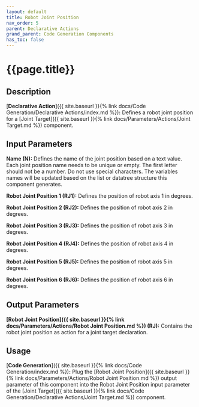 ```yaml
---
layout: default
title: Robot Joint Position
nav_order: 5
parent: Declarative Actions
grand_parent: Code Generation Components
has_toc: false
---
```


# **{{page.title}}**

## **Description**

[**Declarative Action**]({{ site.baseurl }}{% link docs/Code Generation/Declarative Actions/index.md %})**:** Defines a robot joint position for a [Joint Target]({{ site.baseurl }}{% link docs/Parameters/Actions/Joint Target.md %}) component. 

## **Input Parameters**

**Name (N):**  Defines the name of the joint position based on a text value. Each joint position name needs to be unique or empty. The first letter should not be a number. Do not use special characters. The variables names will be updated based on the list or datatree structure this component generates.

**Robot Joint Position 1 (RJ1):** Defines the position of robot axis 1 in degrees.

**Robot Joint Position 2 (RJ2):** Defines the position of robot axis 2 in degrees.

**Robot Joint Position 3 (RJ3):** Defines the position of robot axis 3 in degrees.

**Robot Joint Position 4 (RJ4):** Defines the position of robot axis 4 in degrees.

**Robot Joint Position 5 (RJ5):** Defines the position of robot axis 5 in degrees.

**Robot Joint Position 6 (RJ6):** Defines the position of robot axis 6 in degrees.

## **Output Parameters**

**[Robot Joint Position]({{ site.baseurl }}{% link docs/Parameters/Actions/Robot Joint Position.md %}) (RJ):** Contains the robot joint position as action for a joint target declaration.

## **Usage**

[**Code Generation**]({{ site.baseurl }}{% link docs/Code Generation/index.md %})**:** Plug the [Robot Joint Position]({{ site.baseurl }}{% link docs/Parameters/Actions/Robot Joint Position.md %}) output parameter of this component into the Robot Joint Position input parameter of the [Joint Target]({{ site.baseurl }}{% link docs/Code Generation/Declarative Actions/Joint Target.md %}) component.
